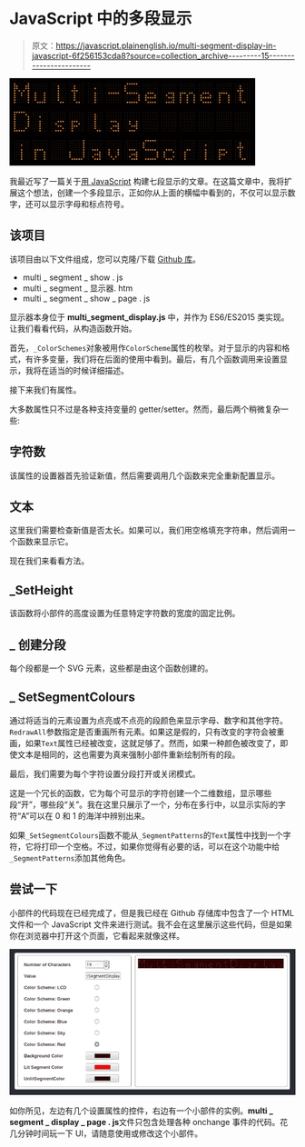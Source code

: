# JavaScript 中的多段显示

> 原文：<https://javascript.plainenglish.io/multi-segment-display-in-javascript-6f256153cda8?source=collection_archive---------15----------------------->

![](img/29a77b6ddba38f7fcb82c95f6a8b0b04.png)

我最近写了一篇关于[用 JavaScript](https://medium.com/javascript-in-plain-english/build-a-seven-segment-display-in-javascript-8822a7332c70) 构建七段显示的文章。在这篇文章中，我将扩展这个想法，创建一个多段显示，正如你从上面的横幅中看到的，不仅可以显示数字，还可以显示字母和标点符号。

## 该项目

该项目由以下文件组成，您可以克隆/下载 [Github 库](https://github.com/CodeDrome/multi-segment-display-javascript)。

*   multi _ segment _ show . js
*   multi _ segment _ 显示器. htm
*   multi _ segment _ show _ page . js

显示器本身位于 **multi_segment_display.js** 中，并作为 ES6/ES2015 类实现。让我们看看代码，从构造函数开始。

首先，`_ColorSchemes`对象被用作`ColorScheme`属性的枚举。对于显示的内容和格式，有许多变量，我们将在后面的使用中看到。最后，有几个函数调用来设置显示，我将在适当的时候详细描述。

接下来我们有属性。

大多数属性只不过是各种支持变量的 getter/setter。然而，最后两个稍微复杂一些:

## 字符数

该属性的设置器首先验证新值，然后需要调用几个函数来完全重新配置显示。

## 文本

这里我们需要检查新值是否太长。如果可以，我们用空格填充字符串，然后调用一个函数来显示它。

现在我们来看看方法。

## _SetHeight

该函数将小部件的高度设置为任意特定字符数的宽度的固定比例。

## _ 创建分段

每个段都是一个 SVG 元素，这些都是由这个函数创建的。

## _ SetSegmentColours

通过将适当的元素设置为点亮或不点亮的段颜色来显示字母、数字和其他字符。`RedrawAll`参数指定是否重画所有元素。如果这是假的，只有改变的字符会被重画，如果`Text`属性已经被改变，这就足够了。然而，如果一种颜色被改变了，即使文本是相同的，这也需要为真来强制小部件重新绘制所有的段。

最后，我们需要为每个字符设置分段打开或关闭模式。

这是一个冗长的函数，它为每个可显示的字符创建一个二维数组，显示哪些段“开”，哪些段“关”。我在这里只展示了一个，分布在多行中，以显示实际的字符“A”可以在 0 和 1 的海洋中辨别出来。

如果`_SetSegmentColours`函数不能从`_SegmentPatterns`的`Text`属性中找到一个字符，它将打印一个空格。不过，如果你觉得有必要的话，可以在这个功能中给`_SegmentPatterns`添加其他角色。

## 尝试一下

小部件的代码现在已经完成了，但是我已经在 Github 存储库中包含了一个 HTML 文件和一个 JavaScript 文件来进行测试。我不会在这里展示这些代码，但是如果你在浏览器中打开这个页面，它看起来就像这样。

![](img/ee731e58f0cd52fd440290a576864b50.png)

如你所见，左边有几个设置属性的控件，右边有一个小部件的实例。**multi _ segment _ display _ page . js**文件只包含处理各种 onchange 事件的代码。花几分钟时间玩一下 UI，请随意使用或修改这个小部件。